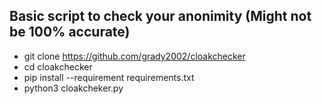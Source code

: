 ## Basic script to check your anonimity (Might not be 100% accurate)

- git clone https://github.com/grady2002/cloakchecker
- cd cloakchecker
- pip install --requirement requirements.txt
- python3 cloakcheker.py

